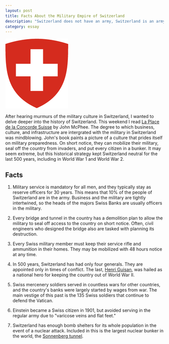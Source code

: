 ```yaml
---
layout: post
title: Facts About the Military Empire of Switzerland
description: "Switzerland does not have an army, Switzerland is an army" 
category: essay
---
```


<img src="/images/switzerland.png" alt="Switzerland Coat of Arms" class="img-float" />

After hearing murmurs of the military culture in Switzerland, I wanted to delve deeper into the history of Switzerland. This weekend I read [La Place de la Concorde Suisse](http://www.amazon.com/gp/product/B005E8AINW/ref=as_li_qf_sp_asin_tl?ie=UTF8&camp=1789&creative=9325&creativeASIN=B005E8AINW&linkCode=as2&tag=sagacionlook-20) by John McPhee. The degree to which business, culture, and infrastructure are intergrated with the military in Switzerland was mindblowing. John's book paints a picture of a culture that prides itself on military preparedness. On short notice, they can mobilize their military, seal off the country from invaders, and put every citizen in a bunker. It may seem extreme, but this historical strategy kept Switzerland neutral for the last 500 years, including in World War 1 and World War 2. 

## Facts

1. Military service is mandatory for all men, and they typically stay as reserve officers for 30 years. This means that 10% of the people of Switzerland are in the army. Business and the military are tightly intertwined, so the heads of the majors Swiss Banks are usually officers in the military.

2. Every bridge and tunnel in the country has a demolition plan to allow the military to seal off access to the country on short notice. Often, civil engineers who designed the bridge also are tasked with planning its destruction. 

3. Every Swiss military member must keep their service rifle and ammunition in their homes. They may be mobilized with 48 hours notice at any time. 

4. In 500 years, Switzerland has had only four generals. They are appointed only in times of conflict. The last, [Henri Guisan](http://en.wikipedia.org/wiki/Henri_Guisan), was hailed as a national hero for keeping the country out of World War II.

5. Swiss mercenery soldiers served in countless wars for other countries, and the country's banks were largely started by wages from war. The main vestige of this past is the 135 Swiss soldiers that continue to defend the Vatican.

6. Einstein became a Swiss citizen in 1901, but avoided serving in the regular army due to "varicose veins and flat feet."

7. Switzerland has enough bomb shelters for its whole population in the event of a nuclear attack. Included in this is the largest nuclear bunker in the world, the [Sonnenberg tunnel](http://en.wikipedia.org/wiki/Sonnenberg_Tunnel).
